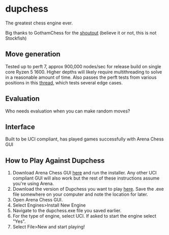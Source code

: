 # dupchess

The greatest chess engine ever.

Big thanks to GothamChess for the [shoutout](https://youtu.be/dITABWFb3qQ?t=10) (believe it or not, this is not Stockfish)

## Move generation
Tested up to perft 7, approx 900,000 nodes/sec for release build on single core Ryzen 5 1600.  Higher depths will likely require multithreading to solve in a reasonable amount of time.
Also passes the perft tests from various positions in this [thread](http://www.talkchess.com/forum3/viewtopic.php?t=47318), which tests several edge cases.

## Evaluation
Who needs evaluation when you can make random moves?

## Interface
Built to be UCI compliant, has played games successfully with Arena Chess GUI

## How to Play Against Dupchess
1. Download Arena Chess GUI [here](http://www.playwitharena.de/) and run the installer.  Any other UCI compliant GUI will also work but the rest of these instructions assume you're using Arena.
2. Download the version of Dupchess you want to play [here](https://github.com/samgd1031/dupchess/releases).  Save the .exe file somewhere on your computer and note the location for later.
3. Open Arena Chess GUI.
4. Select Engines>Install New Engine
5. Navigate to the dupchess.exe file you saved earlier.
6. For the type of engine, select UCI.  If asked to start the engine select "Yes".
7. Select File>New and start playing!